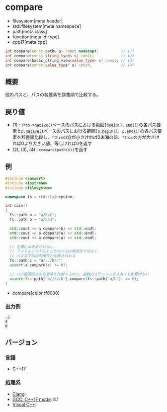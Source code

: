 # compare
* filesystem[meta header]
* std::filesystem[meta namespace]
* path[meta class]
* function[meta id-type]
* cpp17[meta cpp]

```cpp
int compare(const path& p) const noexcept;          // (1)
int compare(const string_type& s) const;            // (2)
int compare(basic_string_view<value_type> s) const; // (3)
int compare(const value_type* s) const;             // (4)
```

## 概要
他のパスと、パスの各要素を辞書順で比較する。


## 戻り値
- (1) : `this->`[`native()`](native.md)ベースのパスにおける範囲`[`[`begin()`](begin.md)`,` [`end()`](end.md)`)`の各パス要素と`p.`[`native()`](native.md)ベースのパスにおける範囲`[p.`[`begin()`](begin.md)`, p.`[`end()`](end.md)`)`の各パス要素を辞書順比較し、`*this`の方が小さければ0未満の値、`*this`の方が大きければ0より大きい値、等しければ0を返す
- (2), (3), (4) : `compare(path(s))`を返す


## 例
```cpp example
#include <cassert>
#include <iostream>
#include <filesystem>

namespace fs = std::filesystem;

int main()
{
  fs::path a = "a/b/c";
  fs::path b = "a/b/d";

  std::cout << a.compare(b) << std::endl;
  std::cout << b.compare(a) << std::endl;
  std::cout << a.compare(a) << std::endl;

  // 正規化は考慮されない。
  // ファイルシステムとしてのパスの等価性ではなく、
  // パス文字列の同値性が比較されれる
  fs::path c = "a/../b/c";
  assert(a.compare(c) != 0);

  // パス範囲同士の各要素を比較するので、複数のスラッシュを入れても影響がない
  assert(fs::path{"a/////b"}.compare(fs::path{"a/b"}) == 0);
}
```
* compare[color ff0000]


### 出力例
```
-3
3
0
```


## バージョン
### 言語
- C++17

### 処理系
- [Clang](/implementation.md#clang):
- [GCC, C++17 mode](/implementation.md#gcc): 8.1
- [Visual C++](/implementation.md#visual_cpp):

